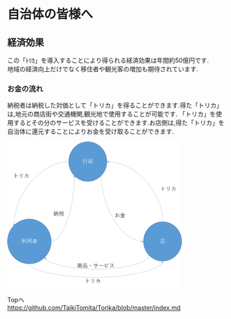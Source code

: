   
# 自治体の皆様へ  

## 経済効果  
  この「ﾄﾘｶ」を導入することにより得られる経済効果は年間約50億円です.  
  地域の経済向上だけでなく移住者や観光客の増加も期待されています.

### お金の流れ  
  納税者は納税した対価として「トリカ」を得ることができます.得た「トリカ」は,地元の商店街や交通機関,観光地で使用することが可能です.
  「トリカ」を使用するとその分のサービスを受けることができます.お店側は,得た「トリカ」を自治体に還元することによりお金を受け取ることができます.  
  
  <img src = "/image/cashcycle.png" width="400">
  
  
   Topへ  
   <https://github.com/TaikiTomita/Torika/blob/master/index.md>
  
  


  
  
  
